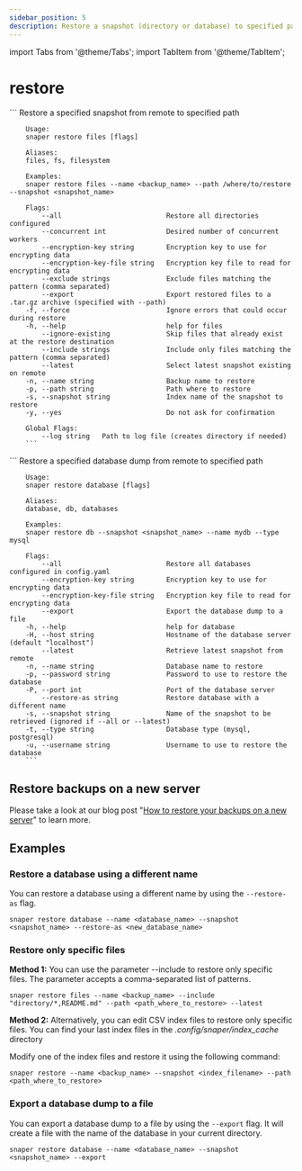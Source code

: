 ```yaml
---
sidebar_position: 5
description: Restore a snapshot (directory or database) to specified path
---
```


import Tabs from '@theme/Tabs';
import TabItem from '@theme/TabItem';

# restore

<Tabs groupId="backup_type">
  <TabItem value="files" label="Files">
        ```
        Restore a specified snapshot from remote to specified path

        Usage:
        snaper restore files [flags]

        Aliases:
        files, fs, filesystem

        Examples:
        snaper restore files --name <backup_name> --path /where/to/restore --snapshot <snapshot_name>

        Flags:
            --all                          Restore all directories configured
            --concurrent int               Desired number of concurrent workers
            --encryption-key string        Encryption key to use for encrypting data
            --encryption-key-file string   Encryption key file to read for encrypting data
            --exclude strings              Exclude files matching the pattern (comma separated)
            --export                       Export restored files to a .tar.gz archive (specified with --path)
        -f, --force                        Ignore errors that could occur during restore
        -h, --help                         help for files
            --ignore-existing              Skip files that already exist at the restore destination
            --include strings              Include only files matching the pattern (comma separated)
            --latest                       Select latest snapshot existing on remote
        -n, --name string                  Backup name to restore
        -p, --path string                  Path where to restore
        -s, --snapshot string              Index name of the snapshot to restore
        -y, --yes                          Do not ask for confirmation

        Global Flags:
            --log string   Path to log file (creates directory if needed)
        ```
  </TabItem>
  <TabItem value="databases" label="Databases">
        ```
        Restore a specified database dump from remote to specified path

        Usage:
        snaper restore database [flags]

        Aliases:
        database, db, databases

        Examples:
        snaper restore db --snapshot <snapshot_name> --name mydb --type mysql

        Flags:
            --all                          Restore all databases configured in config.yaml
            --encryption-key string        Encryption key to use for encrypting data
            --encryption-key-file string   Encryption key file to read for encrypting data
            --export                       Export the database dump to a file
        -h, --help                         help for database
        -H, --host string                  Hostname of the database server (default "localhost")
            --latest                       Retrieve latest snapshot from remote
        -n, --name string                  Database name to restore
        -p, --password string              Password to use to restore the database
        -P, --port int                     Port of the database server
            --restore-as string            Restore database with a different name
        -s, --snapshot string              Name of the snapshot to be retrieved (ignored if --all or --latest)
        -t, --type string                  Database type (mysql, postgresql)
        -u, --username string              Username to use to restore the database
        ```
  </TabItem>
</Tabs>

## Restore backups on a new server
Please take a look at our blog post "[How to restore your backups on a new server](https://datashelter.tech/blog/restore-my-backups-on-a-new-server/)" to learn more.

##  Examples
### Restore a database using a different name 

You can restore a database using a different name by using the `--restore-as` flag. 

```
snaper restore database --name <database_name> --snapshot <snapshot_name> --restore-as <new_database_name>
```

### Restore only specific files
**Method 1:**
You can use the parameter --include to restore only specific files. The parameter accepts a comma-separated list of patterns.
```
snaper restore files --name <backup_name> --include "directory/*,README.md" --path <path_where_to_restore> --latest
```

**Method 2:**
Alternatively, you can edit CSV index files to restore only specific files. You can find your last index files in the _.config/snaper/index_cache_ directory

Modify one of the index files and restore it using the following command:
```
snaper restore --name <backup_name> --snapshot <index_filename> --path <path_where_to_restore>
```

### Export a database dump to a file
You can export a database dump to a file by using the `--export` flag. It will create a file with the name of the database in your current directory.

```
snaper restore database --name <database_name> --snapshot <snapshot_name> --export
```
